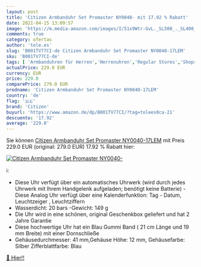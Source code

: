 ```yaml
---
layout: post
title: 'Citizen Armbanduhr Set Promaster NY0040- mit 17.92 % Rabatt'
date: 2021-04-15 13:09:57
image: 'https://m.media-amazon.com/images/I/51x9Wtr-GvL._SL500_._SL400_.jpg'
comments: true
category: ofertas
author: 'tole.es'
slug: 'B001TV77CI-de Citizen Armbanduhr Set Promaster NY0040-17LEM'
sku: 'B001TV77CI-de'
tags: [ 'Armbanduhren für Herren','Herrenuhren','Regular Stores','Shops','Uhren','citizen', ]
actualPrice: 229.0 EUR
currency: EUR
price: 229.0
comparePrice: 279.0 EUR
prodname: 'Citizen Armbanduhr Set Promaster NY0040-17LEM'
country: 'de'
flag: '🇩🇪'
brand: 'Citizen'
buyurl: 'https://www.amazon.de/dp/B001TV77CI/?tag=tolees0ca-21'
descuento: '17.92'
average: '229.0'
---
```


Sie können [Citizen Armbanduhr Set Promaster NY0040-17LEM](https://www.amazon.de/dp/B001TV77CI/?tag=tolees0ca-21) mit Preis 229.0 EUR (original: 279.0 EUR) 17.92 % Rabatt hier:

[![Citizen Armbanduhr Set Promaster NY0040-](https://m.media-amazon.com/images/I/51x9Wtr-GvL._SL500_._SL400_.jpg)](https://www.amazon.de/dp/B001TV77CI/?tag=tolees0ca-21)

ℹ️:

- Diese Uhr verfügt über ein automatisches Uhrwerk (wird durch jedes Uhrwerk mit Ihrem Handgelenk aufgeladen; benötigt keine Batterie) -Diese Analog Uhr verfügt über eine Kalenderfunktion: Tag - Datum, Leuchtzeiger , Leuchtziffern
- Wasserdicht: 20 bars -Gewicht: 149 g
- Die Uhr wird in eine schönen, original Geschenkbox geliefert und hat 2 Jahre Garantie
- Diese hochwertige Uhr hat ein Blau Gummi Band ( 21 cm Länge und 19 mm Breite) mit einer Dornschließe
- Gehäusedurchmesser: 41 mm,Gehäuse Höhe: 12 mm, Gehäusefarbe: Silber Zifferblattfarbe: Blau

[🛒 Hier!!](https://www.amazon.de/dp/B001TV77CI/?tag=tolees0ca-21)
